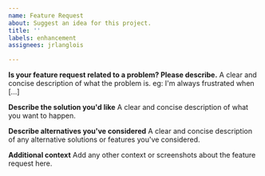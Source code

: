 ```yaml
---
name: Feature Request
about: Suggest an idea for this project.
title: ''
labels: enhancement
assignees: jrlanglois

---
```


**Is your feature request related to a problem? Please describe.**
A clear and concise description of what the problem is. eg: I'm always frustrated when [...]

**Describe the solution you'd like**
A clear and concise description of what you want to happen.

**Describe alternatives you've considered**
A clear and concise description of any alternative solutions or features you've considered.

**Additional context**
Add any other context or screenshots about the feature request here.
